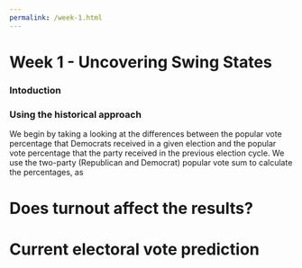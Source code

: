 ```yaml
---
permalink: /week-1.html
---
```


# **Week 1 - Uncovering Swing States**

### Intoduction

### Using the historical approach
We begin by taking a looking at the differences between the popular vote percentage that Democrats received in a given election and the popular vote percentage that the party received in the previous election cycle. We use the two-party (Republican and Democrat) popular vote sum to calculate the percentages, as 

# **Does turnout affect the results?**

# **Current electoral vote prediction**
